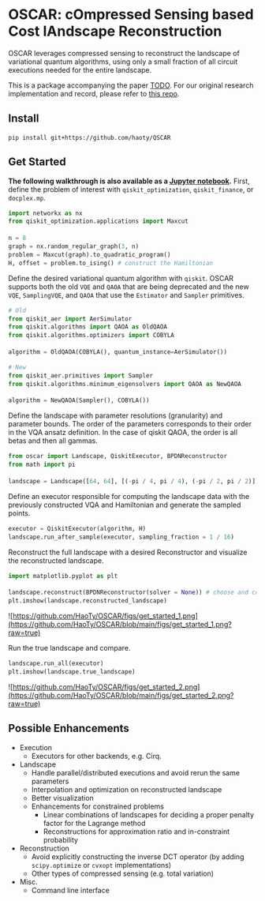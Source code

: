 # OSCAR: cOmpressed Sensing based Cost lAndscape Reconstruction
OSCAR leverages compressed sensing to reconstruct the landscape of variational quantum algorithms, using only a small fraction of all circuit executions needed for the entire landscape.

This is a package accompanying the paper [TODO](). For our original research implementation and record, please refer to [this repo](https://github.com/kunliu7/oscar/).

## Install
```
pip install git+https://github.com/haoty/QSCAR
```

## Get Started
__The following walkthrough is also available as a [Jupyter notebook](https://github.com/HaoTy/OSCAR/blob/main/notebooks/get_started.ipynb).__
First, define the problem of interest with `qiskit_optimization`, `qiskit_finance`, or `docplex.mp`.


```python
import networkx as nx
from qiskit_optimization.applications import Maxcut

n = 8
graph = nx.random_regular_graph(3, n)
problem = Maxcut(graph).to_quadratic_program()
H, offset = problem.to_ising() # construct the Hamiltonian
```

Define the desired variational quantum algorithm with `qiskit`.
OSCAR supports both the old `VQE` and `QAOA` that are being deprecated and the new `VQE`, `SamplingVQE`, and `QAOA` that use the `Estimator` and `Sampler` primitives.


```python
# Old
from qiskit_aer import AerSimulator
from qiskit.algorithms import QAOA as OldQAOA
from qiskit.algorithms.optimizers import COBYLA

algorithm = OldQAOA(COBYLA(), quantum_instance=AerSimulator())
```


```python
# New
from qiskit_aer.primitives import Sampler
from qiskit.algorithms.minimum_eigensolvers import QAOA as NewQAOA

algorithm = NewQAOA(Sampler(), COBYLA())
```

Define the landscape with parameter resolutions (granularity) and parameter bounds.
The order of the parameters corresponds to their order in the VQA ansatz definition. In the case of qiskit QAOA, the order is all betas and then all gammas.


```python
from oscar import Landscape, QiskitExecutor, BPDNReconstructor
from math import pi

landscape = Landscape([64, 64], [(-pi / 4, pi / 4), (-pi / 2, pi / 2)])
```

Define an executor responsible for computing the landscape data with the previously constructed VQA and Hamiltonian and generate the sampled points.


```python
executor = QiskitExecutor(algorithm, H)
landscape.run_after_sample(executor, sampling_fraction = 1 / 16)
```


Reconstruct the full landscape with a desired Reconstructor and visualize the reconstructed landscape.


```python
import matplotlib.pyplot as plt

landscape.reconstruct(BPDNReconstructor(solver = None)) # choose and config a desired cvxpy solver
plt.imshow(landscape.reconstructed_landscape)
```


    
![https://github.com/HaoTy/OSCAR/figs/get_started_1.png](https://github.com/HaoTy/OSCAR/blob/main/figs/get_started_1.png?raw=true)



Run the true landscape and compare.


```python
landscape.run_all(executor)
plt.imshow(landscape.true_landscape)
```

    
![https://github.com/HaoTy/OSCAR/figs/get_started_2.png](https://github.com/HaoTy/OSCAR/blob/main/figs/get_started_2.png?raw=true)




## Possible Enhancements
- Execution
    - Executors for other backends, e.g. Cirq.
- Landscape
    - Handle parallel/distributed executions and avoid rerun the same parameters
    - Interpolation and optimization on reconstructed landscape
    - Better visualization
    - Enhancements for constrained problems
        - Linear combinations of landscapes for deciding a proper penalty factor for the Lagrange method
        - Reconstructions for approximation ratio and in-constraint probability
- Reconstruction
    - Avoid explicitly constructing the inverse DCT operator (by adding `scipy.optimize` or `cvxopt` implementations)
    - Other types of compressed sensing (e.g. total variation)
- Misc.
    - Command line interface
